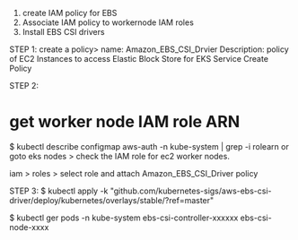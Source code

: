 1. create IAM policy for EBS
2. Associate IAM policy to workernode IAM roles
3. Install EBS CSI drivers


STEP 1:
create a policy> name: Amazon_EBS_CSI_Drvier
                Description: policy of EC2 Instances to access Elastic Block Store for EKS Service
                Create Policy

STEP 2:
# get worker node IAM role ARN
$ kubectl describe configmap aws-auth -n kube-system | grep -i rolearn 
    or
goto eks nodes > check the IAM role for ec2 worker nodes.

iam > roles > select role and attach Amazon_EBS_CSI_Driver policy

STEP 3:
$ kubectl apply -k "github.com/kubernetes-sigs/aws-ebs-csi-driver/deploy/kubernetes/overlays/stable/?ref=master"

$ kubectl ger pods -n kube-system
    ebs-csi-controller-xxxxxx
    ebs-csi-node-xxxx



